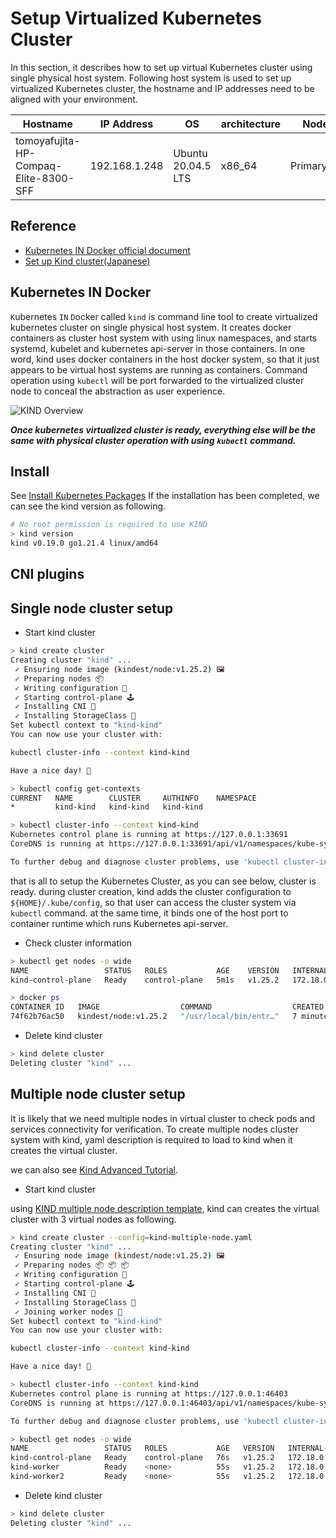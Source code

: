 # Setup Virtualized Kubernetes Cluster

In this section, it describes how to set up virtual Kubernetes cluster using single physical host system.
Following host system is used to set up virtualized Kubernetes cluster, the hostname and IP addresses need to be aligned with your environment.

| Hostname | IP Address | OS | architecture | Node Type |
| --- | --- | --- | --- | --- |
| tomoyafujita-HP-Compaq-Elite-8300-SFF | 192.168.1.248 | Ubuntu 20.04.5 LTS | x86_64 | Primary(Master) |

## Reference

- [Kubernetes IN Docker official document](https://kind.sigs.k8s.io/)
- [Set up Kind cluster(Japanese)](https://qiita.com/tomoyafujita/items/5a3c06705f62c5732bc5)

## Kubernetes IN Docker

`K`ubernetes `IN` `D`ocker called `kind` is command line tool to create virtualized kubernetes cluster on single physical host system.
It creates docker containers as cluster host system with using linux namespaces, and starts systemd, kubelet and kubernetes api-server in those containers.
In one word, kind uses docker containers in the host docker system, so that it just appears to be virtual host systems are running as containers.
Command operation using `kubectl` will be port forwarded to the virtualized cluster node to conceal the abstraction as user experience.

![KIND Overview](https://qiita-user-contents.imgix.net/https%3A%2F%2Fqiita-image-store.s3.ap-northeast-1.amazonaws.com%2F0%2F112819%2F9018ca44-63e3-9edf-1a48-69552f316d91.png?ixlib=rb-4.0.0&auto=format&gif-q=60&q=75&w=1400&fit=max&s=c6c861589da81075ff5d896d4156b1dc)

***Once kubernetes virtualized cluster is ready, everything else will be the same with physical cluster operation with using `kubectl` command.***

## Install

See [Install Kubernetes Packages](../docs/Install_Kubernetes_Packages.md)
If the installation has been completed, we can see the kind version as following.

```bash
# No root permission is required to use KIND
> kind version
kind v0.19.0 go1.21.4 linux/amd64
```

## CNI plugins


## Single node cluster setup

- Start kind cluster

```bash
> kind create cluster
Creating cluster "kind" ...
 ✓ Ensuring node image (kindest/node:v1.25.2) 🖼 
 ✓ Preparing nodes 📦  
 ✓ Writing configuration 📜 
 ✓ Starting control-plane 🕹️ 
 ✓ Installing CNI 🔌 
 ✓ Installing StorageClass 💾 
Set kubectl context to "kind-kind"
You can now use your cluster with:

kubectl cluster-info --context kind-kind

Have a nice day! 👋

> kubectl config get-contexts 
CURRENT   NAME        CLUSTER     AUTHINFO    NAMESPACE
*         kind-kind   kind-kind   kind-kind   

> kubectl cluster-info --context kind-kind
Kubernetes control plane is running at https://127.0.0.1:33691
CoreDNS is running at https://127.0.0.1:33691/api/v1/namespaces/kube-system/services/kube-dns:dns/proxy

To further debug and diagnose cluster problems, use 'kubectl cluster-info dump'.
```

that is all to setup the Kubernetes Cluster, as you can see below, cluster is ready.
during cluster creation, kind adds the cluster configuration to `${HOME}/.kube/config`, so that user can access the cluster system via `kubectl` command.
at the same time, it binds one of the host port to container runtime which runs Kubernetes api-server.

- Check cluster information

```bash
> kubectl get nodes -o wide
NAME                 STATUS   ROLES           AGE    VERSION   INTERNAL-IP   EXTERNAL-IP   OS-IMAGE             KERNEL-VERSION      CONTAINER-RUNTIME
kind-control-plane   Ready    control-plane   5m1s   v1.25.2   172.18.0.2    <none>        Ubuntu 22.04.1 LTS   5.15.0-60-generic   containerd://1.6.8

> docker ps
CONTAINER ID   IMAGE                  COMMAND                  CREATED         STATUS         PORTS                       NAMES
74f62b76ac50   kindest/node:v1.25.2   "/usr/local/bin/entr…"   7 minutes ago   Up 7 minutes   127.0.0.1:33691->6443/tcp   kind-control-plane
```

- Delete kind cluster

```bash
> kind delete cluster
Deleting cluster "kind" ...
```

## Multiple node cluster setup

It is likely that we need multiple nodes in virtual cluster to check pods and services connectivity for verification.
To create multiple nodes cluster system with kind, yaml description is required to load to kind when it creates the virtual cluster.

we can also see [Kind Advanced Tutorial](https://kind.sigs.k8s.io/docs/user/quick-start/#advanced).

- Start kind cluster

using [KIND multiple node description template](../yaml/kind-multiple-node.yaml.template), kind can creates the virtual cluster with 3 virtual nodes as following.

```bash
> kind create cluster --config=kind-multiple-node.yaml
Creating cluster "kind" ...
 ✓ Ensuring node image (kindest/node:v1.25.2) 🖼 
 ✓ Preparing nodes 📦 📦 📦  
 ✓ Writing configuration 📜 
 ✓ Starting control-plane 🕹️ 
 ✓ Installing CNI 🔌 
 ✓ Installing StorageClass 💾 
 ✓ Joining worker nodes 🚜 
Set kubectl context to "kind-kind"
You can now use your cluster with:

kubectl cluster-info --context kind-kind

Have a nice day! 👋

> kubectl cluster-info --context kind-kind
Kubernetes control plane is running at https://127.0.0.1:46403
CoreDNS is running at https://127.0.0.1:46403/api/v1/namespaces/kube-system/services/kube-dns:dns/proxy

To further debug and diagnose cluster problems, use 'kubectl cluster-info dump'.

> kubectl get nodes -o wide
NAME                 STATUS   ROLES           AGE   VERSION   INTERNAL-IP   EXTERNAL-IP   OS-IMAGE             KERNEL-VERSION      CONTAINER-RUNTIME
kind-control-plane   Ready    control-plane   76s   v1.25.2   172.18.0.3    <none>        Ubuntu 22.04.1 LTS   5.15.0-60-generic   containerd://1.6.8
kind-worker          Ready    <none>          55s   v1.25.2   172.18.0.2    <none>        Ubuntu 22.04.1 LTS   5.15.0-60-generic   containerd://1.6.8
kind-worker2         Ready    <none>          55s   v1.25.2   172.18.0.4    <none>        Ubuntu 22.04.1 LTS   5.15.0-60-generic   containerd://1.6.8
```

- Delete kind cluster

```bash
> kind delete cluster
Deleting cluster "kind" ...
```